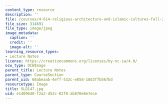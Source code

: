 ```yaml
---
content_type: resource
description: ''
file: /courses/4-614-religious-architecture-and-islamic-cultures-fall-2002/e1409640f2a2d52c02f8ab870e8e7ece_SLD147.jpg
file_size: 314691
file_type: image/jpeg
image_metadata:
  caption: ''
  credit: ''
  image-alt: ''
learning_resource_types:
- Lecture Notes
license: https://creativecommons.org/licenses/by-nc-sa/4.0/
ocw_type: OCWImage
parent_title: Lecture Notes
parent_type: CourseSection
parent_uid: 68abeaab-4eff-532c-e858-18d3ffb567bd
resourcetype: Image
title: SLD147.jpg
uid: e1409640-f2a2-d52c-02f8-ab870e8e7ece
---
```

